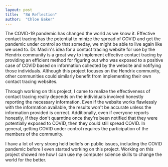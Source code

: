 ```yaml
---
layout: post
title:  "SW Reflection"
author:  "Chloe Baker"
---
```

The COVID-19 pandemic has changed the world as we know it. Effective contact tracing has the potential to minize the spread of COVID and get the pandemic under control so that someday, we might be able to live again like we used to. Dr. Maslin's idea for a contact tracing website for use by the Hendrix community is a great way to implement effective contact tracing by providing an efficient method for figuring out who was exposed to a positive case of COVID based on information collected by the website and notifying those individuals. Although this project focuses on the Hendrix community, other communities could similarly benefit from implementing their own contact tracing websites.

Through working on this project, I came to realize the effectiveness of contact tracing really depends on the individuals involved honestly reporting the necessary information. Even if the website works flawlessly with the information available, the results won't be accurate unless the information provided is correct. Additionally, even if everyone reports honestly, if they don't quarntine once they're been notified that they were potentially exposed to COVID, then they could still spread COVID. In general, getting COVID under control requires the participation of the members of the community.

I have a lot of very strong held beliefs on public issues, including the COVID pandemic before I even started working on this project. Working on this project showed me how I can use my computer science skills to change the world for the better.
